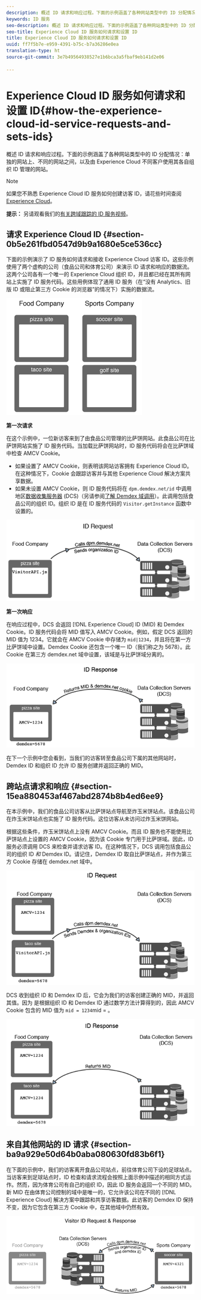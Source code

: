 ```yaml
---
description: 概述 ID 请求和响应过程。下面的示例涵盖了各种网站类型中的 ID 分配情况：单独的网站上、不同的网站之间，以及由 Experience Cloud 不同客户使用其各自组织 ID 管理的网站。
keywords: ID 服务
seo-description: 概述 ID 请求和响应过程。下面的示例涵盖了各种网站类型中的 ID 分配情况：单独的网站上、不同的网站之间，以及由 Experience Cloud 不同客户使用其各自组织 ID 管理的网站。
seo-title: Experience Cloud ID 服务如何请求和设置 ID
title: Experience Cloud ID 服务如何请求和设置 ID
uuid: ff7f5b7e-e959-4391-b75c-b7a36286e0ea
translation-type: ht
source-git-commit: 3e7b49564938527e1b6bca3a5fbaf9eb141d2e06

---
```



# Experience Cloud ID 服务如何请求和设置 ID{#how-the-experience-cloud-id-service-requests-and-sets-ids}

概述 ID 请求和响应过程。下面的示例涵盖了各种网站类型中的 ID 分配情况：单独的网站上、不同的网站之间，以及由 Experience Cloud 不同客户使用其各自组织 ID 管理的网站。

>[!NOTE]
>
>如果您不熟悉 Experience Cloud ID 服务如何创建访客 ID，请花些时间查阅 [Experience Cloud](../introduction/cookies.md)。

**提示：** 另请观看我们的[有关跨域跟踪的 ID 服务视频](https://helpx.adobe.com/cn/marketing-cloud-core/kb/MCID/CrossDomain.html)。

## 请求 Experience Cloud ID {#section-0b5e261fbd0547d9b9a1680e5ce536cc}

下面的示例演示了 ID 服务如何请求和接收 Experience Cloud 访客 ID。这些示例使用了两个虚构的公司（食品公司和体育公司）来演示 ID 请求和响应的数据流。这两个公司各有一个唯一的 Experience Cloud 组织 ID，并且都已经在其所有网站上实施了 ID 服务代码。这些用例体现了通用 ID 服务（在“没有 Analytics、旧版 ID 或阻止第三方 Cookie 的浏览器”的情况下）实施的数据流。

![](assets/sample_sites.png)

**第一次请求**

在这个示例中，一位新访客来到了由食品公司管理的比萨饼网站。此食品公司在比萨饼网站实施了 ID 服务代码。当加载比萨饼网站时，ID 服务代码将会在比萨饼域中检查 AMCV Cookie。

* 如果设置了 AMCV Cookie，则表明该网站访客拥有 Experience Cloud ID。在这种情况下，Cookie 会跟踪访客并与其他 Experience Cloud 解决方案共享数据。
* 如果未设置 AMCV Cookie，则 ID 服务代码将在 `dpm.demdex.net/id` 中调用地区[数据收集服务器](https://marketing.adobe.com/resources/help/zh_CN/aam/?f=c_compcollect.html ) (DCS)（另请参阅[了解 Demdex 域调用](https://marketing.adobe.com/resources/help/zh_CN/aam/demdex-calls.html)）。此调用包括食品公司的组织 ID。组织 ID 是在 ID 服务代码的 `Visitor.getInstance` 函数中设置的。

![](assets/request1.png)

**第一次响应**

在响应过程中，DCS 会返回 [!DNL Experience Cloud] ID (MID) 和 Demdex Cookie。ID 服务代码会将 MID 值写入 AMCV Cookie。例如，假定 DCS 返回的 MID 值为 1234。它就会在 AMCV Cookie 中存储为 `mid|1234`，并且将在第一方比萨饼域中设置。Demdex Cookie 还包含一个唯一 ID（我们称之为 5678）。此 Cookie 在第三方 demdex.net 域中设置，该域是与比萨饼域分离的。

![](assets/response1.png)

在下一个示例中您会看到，当我们的访客转至食品公司下属的其他网站时，Demdex ID 和组织 ID 允许 ID 服务创建并返回正确的 MID。

## 跨站点请求和响应 {#section-15ea880453af467abd2874b8b4ed6ee9}

在本示例中，我们的食品公司访客从比萨饼站点导航至炸玉米饼站点。该食品公司在炸玉米饼站点也实施了 ID 服务代码。这位访客从未访问过炸玉米饼网站。

根据这些条件，炸玉米饼站点上没有 AMCV Cookie。而且 ID 服务也不能使用比萨饼站点上设置的 AMCV Cookie，因为该 Cookie 专门用于比萨饼域。因此，ID 服务必须调用 DCS 来检查并请求访客 ID。在这种情况下，DCS 调用包括食品公司的组织 ID *和* Demdex ID。请记住，Demdex ID 取自比萨饼站点，并作为第三方 Cookie 存储在 demdex.net 域中。

![](assets/request2.png)

DCS 收到组织 ID 和 Demdex ID 后，它会为我们的访客创建正确的 MID，并返回其值。因为 是根据组织 ID 和 Demdex ID 通过数学方法计算得到的，因此 AMCV Cookie 包含的 MID 值为 `mid = 1234`mid = 。

![](assets/response2.png)

## 来自其他网站的 ID 请求 {#section-ba9a929e50d64b0aba080630fd83b6f1}

在下面的示例中，我们的访客离开食品公司站点，前往体育公司下设的足球站点。当访客来到足球站点时，ID 检查和请求流程会按照上面示例中描述的相同方式运作。然而，因为体育公司有自己的组织 ID，因此 ID 服务会返回一个不同的 MID。新 MID 在由体育公司控制的域中是唯一的，它允许该公司在不同的 [!DNL Experience Cloud] 解决方案中跟踪和共享访客数据。此访客的 Demdex ID 保持不变，因为它包含在第三方 Cookie 中，在其他域中仍然有效。

![](assets/req_resp.png)


